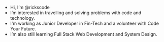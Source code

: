 -  Hi, I’m @rickscode
-  I’m interested in travelling and solving problems with code and technology.
-  I'm working as Junior Developer in Fin-Tech and a volunteer with Code Your Future.
-  I’m also still learning Full Stack Web Development and System Design.


<!---
rickscode/rickscode is a ✨ special ✨ repository because its `README.md` (this file) appears on your GitHub profile.
You can click the Preview link to take a look at your changes.
--->

